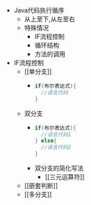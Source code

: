 - Java代码执行循序
	- 从上至下,从左至右
	- 特殊情况
		- IF流程控制
		- 循环结构
		- 方法的调用
- IF流程控制
	- [[单分支]]
		- ```java
		  if(布尔表达式){
		    //语言代码
		  }
		  ```
	- 双分支
		- ```java
		  if(布尔表达式){
		    //语言代码1
		  } else{
		    //语言代码2
		  }
		  ```
		- 双分支的简化写法
			- [[三元运算符]]
	- [[嵌套判断]]
	- [[多分支]]